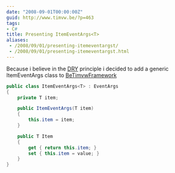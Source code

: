 ```yaml
---
date: "2008-09-01T00:00:00Z"
guid: http://www.timvw.be/?p=463
tags:
- C#
title: Presenting ItemEventArgs<T>
aliases:
 - /2008/09/01/presenting-itemeventargst/
 - /2008/09/01/presenting-itemeventargst.html
---
```

Because i believe in the [DRY](http://en.wikipedia.org/wiki/Don%27t_repeat_yourself) principle i decided to add a generic ItemEventArgs class to [BeTimvwFramework](http://www.codeplex.com/BeTimvwFramework)

```csharp
public class ItemEventArgs<T> : EventArgs
{
	private T item;

	public ItemEventArgs(T item)
	{
		this.item = item;
	}

	public T Item
	{
		get { return this.item; }
		set { this.item = value; }
	}
}
```
